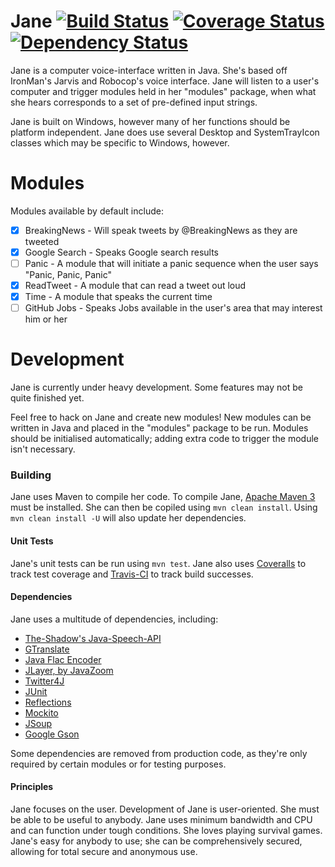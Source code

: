 Jane  [![Build Status](https://travis-ci.org/psgs/Jane.png?branch=master)](https://travis-ci.org/psgs/Jane)    [![Coverage Status](https://coveralls.io/repos/psgs/Jane/badge.png)](https://coveralls.io/r/psgs/Jane)    [![Dependency Status](http://www.versioneye.com/user/projects/53982d2683add738da000016/badge.png)](http://www.versioneye.com/user/projects/53982d2683add738da000016)
========

Jane is a computer voice-interface written in Java. She's based off IronMan's Jarvis and Robocop's voice interface.
Jane will listen to a user's computer and trigger modules held in her "modules" package, when what she hears corresponds to a set of pre-defined input strings.

Jane is built on Windows, however many of her functions should be platform independent.
Jane does use several Desktop and SystemTrayIcon classes which may be specific to Windows, however.

# Modules
Modules available by default include:

- [x] BreakingNews - Will speak tweets by @BreakingNews as they are tweeted
- [x] Google Search - Speaks Google search results
- [ ] Panic - A module that will initiate a panic sequence when the user says "Panic, Panic, Panic"
- [x] ReadTweet - A module that can read a tweet out loud
- [x] Time - A module that speaks the current time
- [ ] GitHub Jobs - Speaks Jobs available in the user's area that may interest him or her

# Development

Jane is currently under heavy development. Some features may not be quite finished yet.

Feel free to hack on Jane and create new modules! New modules can be written in Java and placed in the "modules" package to be run.
Modules should be initialised automatically; adding extra code to trigger the module isn't necessary.

### Building

Jane uses Maven to compile her code.
To compile Jane, [Apache Maven 3](http://maven.apache.org/) must be installed.
She can then be copiled using ```mvn clean install```. Using ```mvn clean install -U``` will also update her dependencies.

#### Unit Tests

Jane's unit tests can be run using ```mvn test```.
Jane also uses [Coveralls](https://coveralls.io/r/psgs/Jane) to track test coverage and [Travis-CI](https://travis-ci.org/psgs/Jane) to track build successes.

#### Dependencies

Jane uses a multitude of dependencies, including:

* [The-Shadow's Java-Speech-API](https://github.com/The-Shadow/java-speech-api)
* [GTranslate](https://code.google.com/p/java-google-translate-text-to-speech/)
* [Java Flac Encoder](http://javaflacencoder.sourceforge.net/)
* [JLayer, by JavaZoom](http://www.javazoom.net/javalayer/javalayer.html)
* [Twitter4J](http://twitter4j.org/)
* [JUnit](http://junit.org/)
* [Reflections](https://code.google.com/p/reflections/)
* [Mockito](https://code.google.com/p/mockito/)
* [JSoup](http://jsoup.org/)
* [Google Gson](https://code.google.com/p/google-gson/)

Some dependencies are removed from production code, as they're only required by certain modules or for testing purposes.

#### Principles

Jane focuses on the user. Development of Jane is user-oriented. She must be able to be useful to anybody.
Jane uses minimum bandwidth and CPU and can function under tough conditions. She loves playing survival games.
Jane's easy for anybody to use; she can be comprehensively secured, allowing for total secure and anonymous use.